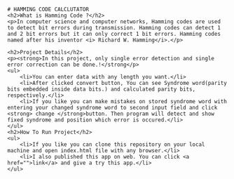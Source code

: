     # HAMMING CODE CALCLUTATOR
    <h2>What is Hamming Code ?</h2>
    <p>In computer science and computer networks, Hamming codes are used to detect bit errors during transmission. Hamming codes can detect 1 and 2 bit errors but it can only correct 1 bit errors. Hamming codes named after his inventor <i> Richard W. Hamming</i>.</p>

    <h2>Project Details</h2>
    <p><strong>In this project, only single error detection and single error correction can be done.!</strong</p>
    <ul>
        <li>You can enter data with any length you want.</li>
        <li>After clicked convert button, You can see Syndrome word(parity bits embedded inside data bits.) and calculated parity bits, respectively.</li>
        <li>If you like you can make mistakes on stored syndrome word with entering your changed syndrome word to second input field and click <strong> change </strong>button. Then program will detect and show fixed syndrome and position which error is occured.</li>
    </ul>
    <h2>How To Run Project</h2>
    <ul>
        <li>If you like you can clone this repository on your local machine and open index.html file with any browser.</li>
        <li>I also published this app on web. You can click <a href="">link</a> and give a try this app.</li>
    </ul> 
